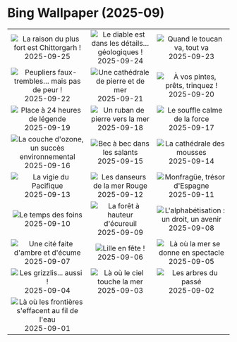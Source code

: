 # Bing Wallpaper (2025-09)

|  |  |  |
|:---:|:---:|:---:|
| ![](https://www.bing.com/th?id=OHR.FortChittorgarh_FR-FR5443907474_400x240.jpg "La raison du plus fort est Chittorgarh !") 2025-09-25 | ![](https://www.bing.com/th?id=OHR.BearLodge_FR-FR5273744579_400x240.jpg "Le diable est dans les détails… géologiques !") 2025-09-24 | ![](https://www.bing.com/th?id=OHR.ToucanForest_FR-FR5096547078_400x240.jpg "Quand le toucan va, tout va") 2025-09-23 |
| ![](https://www.bing.com/th?id=OHR.AspenEquinox_FR-FR4843698159_400x240.jpg "Peupliers faux-trembles… mais pas de peur !") 2025-09-22 | ![](https://www.bing.com/th?id=OHR.EtretatBeach_FR-FR4685460454_400x240.jpg "Une cathédrale de pierre et de mer") 2025-09-21 | ![](https://www.bing.com/th?id=OHR.OktoberfestSwing_FR-FR4212024061_400x240.jpg "À vos pintes, prêts, trinquez !") 2025-09-20 |
| ![](https://www.bing.com/th?id=OHR.BolDor_FR-FR4058003205_400x240.jpg "Place à 24 heures de légende") 2025-09-19 | ![](https://www.bing.com/th?id=OHR.DunquinIreland_FR-FR6571793587_400x240.jpg "Un ruban de pierre vers la mer") 2025-09-18 | ![](https://www.bing.com/th?id=OHR.YoungMoose_FR-FR2257077158_400x240.jpg "Le souffle calme de la force") 2025-09-17 |
| ![](https://www.bing.com/th?id=OHR.OzoneEarth_FR-FR6213796059_400x240.jpg "La couche d'ozone, un succès environnemental") 2025-09-16 | ![](https://www.bing.com/th?id=OHR.Echasse_FR-FR6104514472_400x240.jpg "Bec à bec dans les salants") 2025-09-15 | ![](https://www.bing.com/th?id=OHR.HohWaterfall_FR-FR5951351854_400x240.jpg "La cathédrale des mousses") 2025-09-14 |
| ![](https://www.bing.com/th?id=OHR.PointReyesSeashore_FR-FR5791711233_400x240.jpg "La vigie du Pacifique") 2025-09-13 | ![](https://www.bing.com/th?id=OHR.SpinnerDolphins_FR-FR4369584175_400x240.jpg "Les danseurs de la mer Rouge") 2025-09-12 | ![](https://www.bing.com/th?id=OHR.ExtremaduraJamon_FR-FR4206695043_400x240.jpg "Monfragüe, trésor d'Espagne") 2025-09-11 |
| ![](https://www.bing.com/th?id=OHR.YorkshireHay_FR-FR4007661841_400x240.jpg "Le temps des foins") 2025-09-10 | ![](https://www.bing.com/th?id=OHR.SwissSquirrel_FR-FR3805105470_400x240.jpg "La forêt à hauteur d'écureuil") 2025-09-09 | ![](https://www.bing.com/th?id=OHR.OrchardLibrary_FR-FR3660186396_400x240.jpg "L'alphabétisation : un droit, un avenir") 2025-09-08 |
| ![](https://www.bing.com/th?id=OHR.BlueGdansk_FR-FR3495478989_400x240.jpg "Une cité faite d'ambre et d'écume") 2025-09-07 | ![](https://www.bing.com/th?id=OHR.LilleMarket_FR-FR3271144048_400x240.jpg "Lille en fête !") 2025-09-06 | ![](https://www.bing.com/th?id=OHR.SunsetPier_FR-FR5498949983_400x240.jpg "Là où la mer se donne en spectacle") 2025-09-05 |
| ![](https://www.bing.com/th?id=OHR.WrestlingBears_FR-FR0316323134_400x240.jpg "Les grizzlis... aussi !") 2025-09-04 | ![](https://www.bing.com/th?id=OHR.MontSaintMichel_FR-FR8463268794_400x240.jpg "Là où le ciel touche la mer") 2025-09-03 | ![](https://www.bing.com/th?id=OHR.DeadvleiTrees_FR-FR9220930229_400x240.jpg "Les arbres du passé") 2025-09-02 |
| ![](https://www.bing.com/th?id=OHR.MinnesotaWaters_FR-FR7608099826_400x240.jpg "Là où les frontières s'effacent au fil de l'eau") 2025-09-01 |  |  |
